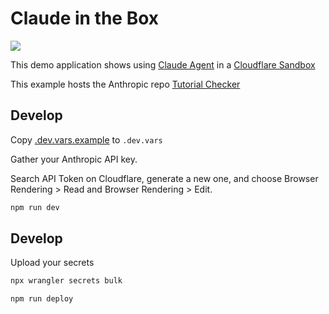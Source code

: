# Claude in the Box

[<img src="https://img.youtube.com/vi/jEuIgwYx8dQ/0.jpg">](https://youtu.be/jEuIgwYx8dQ "Claude in the Box: Use Anthropic Agent SDK in a Cloudflare Sandbox")

This demo application shows using [Claude Agent](https://docs.claude.com/en/api/agent-sdk/overview) in a [Cloudflare Sandbox](https://sandbox.cloudflare.com)

This example hosts the Anthropic repo [Tutorial Checker](https://github.com/craigsdennis/skill-tutorial-checker-anthropic)

## Develop

Copy [.dev.vars.example](./.dev.vars.example) to `.dev.vars`

Gather your Anthropic API key.

Search API Token on Cloudflare, generate a new one, and choose Browser Rendering > Read and Browser Rendering > Edit.

```bash
npm run dev
```

## Develop

Upload your secrets

```bash
npx wrangler secrets bulk
```

```bash
npm run deploy
```
